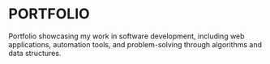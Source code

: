 # PORTFOLIO
Portfolio showcasing my work in software development, including web applications, automation tools, and problem-solving through algorithms and data structures.
